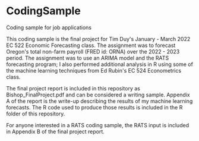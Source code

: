 # CodingSample
Coding sample for job applications

This coding sample is the final project for Tim Duy's January - March 2022 EC 522 Economic Forecasting class. The assignment was to forecast Oregon's total non-farm payroll (FRED id: ORNA) over the 2022 - 2023 period. The assignment was to use an ARIMA model and the RATS forecasting program; I also performed additional analysis in R using some of the machine learning techniques from Ed Rubin's EC 524 Econometrics class.

The final project report is included in this repository as Bishop_FinalProject.pdf and can be considered a writing sample. Appendix A of the report is the write-up describing the results of my machine learning forecasts. The R code used to produce those results is included in the R folder of this repository.

For anyone interested in a RATS coding sample, the RATS input is included in Appendix B of the final project report.